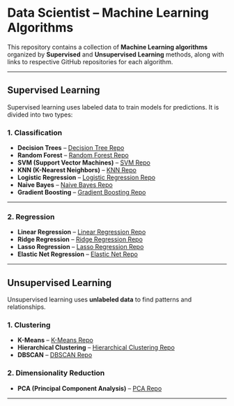 
# Data Scientist – Machine Learning Algorithms

This repository contains a collection of **Machine Learning algorithms** organized by **Supervised** and **Unsupervised Learning** methods, along with links to respective GitHub repositories for each algorithm.

---

## Supervised Learning

Supervised learning uses labeled data to train models for predictions. It is divided into two types:

### 1. Classification

- **Decision Trees** – [Decision Tree Repo](https://github.com/Karan77788/Decission_Tree-)  
- **Random Forest** – [Random Forest Repo](https://github.com/Karan77788/Random_forest_)  
- **SVM (Support Vector Machines)** – [SVM Repo](https://github.com/Karan77788/SupportVector_Machine)  
- **KNN (K-Nearest Neighbors)** – [KNN Repo](https://github.com/Karan77788/K_nearest_neighbour_)  
- **Logistic Regression** – [Logistic Regression Repo](https://github.com/Karan77788/Logistic_Regression_)  
- **Naive Bayes** – [Naive Bayes Repo](https://github.com/Karan77788/Naive_Bayes_classifier)  
- **Gradient Boosting** – [Gradient Boosting Repo](https://github.com/Karan77788/Gradient_Boosting-)

---

### 2. Regression

- **Linear Regression** – [Linear Regression Repo](https://github.com/Karan77788/Salary_prediction)  
- **Ridge Regression** – [Ridge Regression Repo](https://github.com/Karan77788/Ridge_Regression)  
- **Lasso Regression** – [Lasso Regression Repo](https://github.com/Karan77788/Lasso_Regression)  
- **Elastic Net Regression** – [Elastic Net Repo](https://github.com/Karan77788/elastic_net_regression)

---

## Unsupervised Learning

Unsupervised learning uses **unlabeled data** to find patterns and relationships.

### 1. Clustering

- **K-Means** – [K-Means Repo](https://github.com/Karan77788/K_Means_)  
- **Hierarchical Clustering** – [Hierarchical Clustering Repo](https://github.com/topics/hierarchical-clustering)  
- **DBSCAN** – [DBSCAN Repo](https://github.com/topics/dbscan)

### 2. Dimensionality Reduction

- **PCA (Principal Component Analysis)** – [PCA Repo](https://github.com/topics/principal-component-analysis)

---


